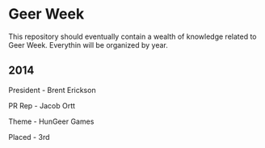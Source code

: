 Geer Week
=========
This repository should eventually contain a wealth of knowledge related to Geer
Week. Everythin will be organized by year.

2014
----
President - Brent Erickson

PR Rep - Jacob Ortt

Theme - HunGeer Games

Placed - 3rd

